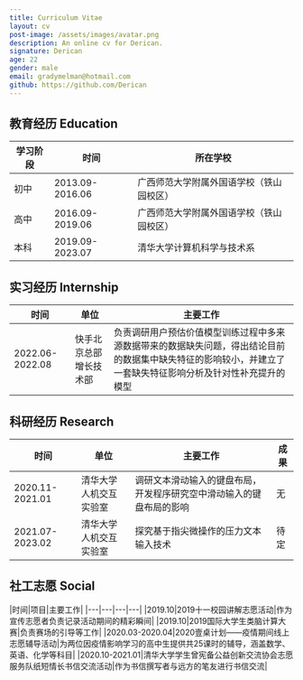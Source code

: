 ```yaml
---
title: Curriculum Vitae
layout: cv
post-image: /assets/images/avatar.png
description: An online cv for Derican.
signature: Derican
age: 22
gender: male
email: gradymelman@hotmail.com
github: https://github.com/Derican
---
```


## 教育经历 Education

|学习阶段|时间|所在学校|
|---|---|---|
|初中|2013.09-2016.06|广西师范大学附属外国语学校（铁山园校区）|
|高中|2016.09-2019.06|广西师范大学附属外国语学校（铁山园校区）|
|本科|2019.09-2023.07|清华大学计算机科学与技术系|

## 实习经历 Internship

|时间|单位|主要工作|
|---|---|---|
|2022.06-2022.08|快手北京总部增长技术部|负责调研用户预估价值模型训练过程中多来源数据带来的数据缺失问题，得出结论目前的数据集中缺失特征的影响较小，并建立了一套缺失特征影响分析及针对性补充提升的模型|

## 科研经历 Research

|时间|单位|主要工作|成果|
|---|---|---|---|
|2020.11-2021.01|清华大学人机交互实验室|调研文本滑动输入的键盘布局，开发程序研究空中滑动输入的键盘布局的影响|无|
|2021.07-2023.02|清华大学人机交互实验室|探究基于指尖微操作的压力文本输入技术|待定|

## 社工志愿 Social

|时间|项目|主要工作|
|---|---|---|---|
|2019.10|2019十一校园讲解志愿活动|作为宣传志愿者负责记录活动期间的精彩瞬间|
|2019.10|2019国际大学生类脑计算大赛|负责赛场的引导等工作|
|2020.03-2020.04|2020壹桌计划——疫情期间线上志愿辅导活动|为两位因疫情影响学习的高中生提供共25课时的辅导，涵盖数学、英语、化学等科目|
|2020.10-2021.01|清华大学学生曾宪备公益创新交流协会志愿服务队纸短情长书信交流活动|作为书信撰写者与远方的笔友进行书信交流|
